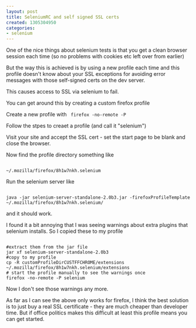 ```yaml
---
layout: post
title: SeleniumRC and self signed SSL certs
created: 1305304950
categories:
- selenium
---
```

One of the nice things about selenium tests is that you get a clean browser session each time (so no problems with cookies etc left over from earlier)

But the way this is achieved is by using a new profile each time and this profile doesn't know about your SSL exceptions for avoiding error messages with those self-signed certs on the dev server.

This causes access to SSL via selenium to fail.

You can get around this by creating a custom firefox profile

Create a new profile with
<code>
firefox -no-remote -P
</code>

Follow the stpes to creaet a profile (and call it "selenium")

Visit your site and accept the SSL cert - set the start page to be blank and close the browser.

Now find the profile directory something like 

<code>
~/.mozilla/firefox/8h1w7nkh.selenium
</code>

Run the selenium server like

<code>
java -jar selenium-server-standalone-2.0b3.jar -firefoxProfileTemplate ~/.mozilla/firefox/8h1w7nkh.selenium/
</code> 

and it should work.

I found it a bit annoying that I was seeing warnings about extra plugins that selenium installs. So I copied these to my profile 


<code>
#extract them from the jar file
jar xf selenium-server-standalone-2.0b3
#copy to my profile
cp -R customProfileDirCUSTFFCHROME/extensions ~/.mozilla/firefox/8h1w7nkh.selenium/extensions
# start the profile manually to see the warnings once
firefox -no-remote -P selenium
</code>


Now I don't see those warnings any more.

As far as I can see the above only works for firefox, I think the best solution is to just buy a real SSL certificate - they are much cheaper than developer time. But if office politics makes this difficult at least this profile means you can get started.

